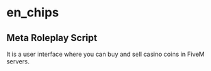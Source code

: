 # en_chips
## Meta Roleplay Script
It is a user interface where you can buy and sell casino coins in FiveM servers.
